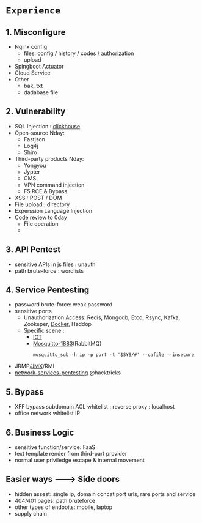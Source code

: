 # `Experience`
## 1. Misconfigure
- Nginx config
  - files: config / history / codes / authorization
  - upload
- Spingboot Actuator
- Cloud Service
- Other
  - bak, txt
  - dadabase file


## 2. Vulnerability
- SQL Injection : [clickhouse](https://blog.deteact.com/yandex-clickhouse-injection/)
- Open-source Nday:
  - Fastjson
  - Log4j
  - Shiro
- Third-party products Nday:
  - Yongyou
  - Jypter
  - CMS
  - VPN command injection
  - F5 RCE & Bypass
- XSS : POST / DOM 
- File upload : directory
- Experssion Language Injection
- Code review to 0day
  - File operation
  - 

## 3. API Pentest
- sensitive APIs in js files : unauth
- path brute-force : wordlists


## 4. Service Pentesting
- password brute-force: weak password
- sensitive ports
  - Unauthorization Access: Redis, Mongodb, Etcd, Rsync, Kafka, Zookeper, [Docker](https://askding.github.io/Kali/Exploit/Docker.html), Haddop
  - Specific scene : 
    - [IOT](https://cloud.tencent.com/developer/article/1776815)
    - [Mosquitto-1883](https://book.hacktricks.xyz/network-services-pentesting/1883-pentesting-mqtt-mosquitto)(RabbitMQ)
      ```
      mosquitto_sub -h ip -p port -t '$SYS/#' --cafile --insecure
      ```
- JRMP/[JMX](https://www.anquanke.com/post/id/200682)/RMI 
- [network-services-pentesting](https://book.hacktricks.xyz/network-services-pentesting/)  @hacktricks


## 5. Bypass
- XFF bypass subdomain ACL whitelist : reverse proxy : localhost 
- office network whitelist IP


## 6. Business Logic
- sensitive function/service: FaaS
- text template render from third-part provider
- normal user priviledge escape & internal movement

## Easier ways ---> Side doors
- hidden assest: single ip, domain concat port urls, rare ports and service
- 404/401 pages: path bruteforce
- other types of endpoits: mobile, laptop
- supply chain

